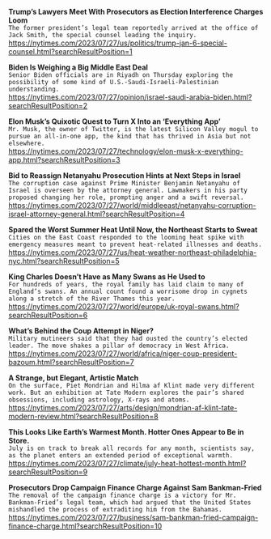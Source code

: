**Trump’s Lawyers Meet With Prosecutors as Election Interference Charges Loom**\
`The former president’s legal team reportedly arrived at the office of Jack Smith, the special counsel leading the inquiry.`\
https://nytimes.com/2023/07/27/us/politics/trump-jan-6-special-counsel.html?searchResultPosition=1

**Biden Is Weighing a Big Middle East Deal**\
`Senior Biden officials are in Riyadh on Thursday exploring the possibility of some kind of U.S.-Saudi-Israeli-Palestinian understanding.`\
https://nytimes.com/2023/07/27/opinion/israel-saudi-arabia-biden.html?searchResultPosition=2

**Elon Musk’s Quixotic Quest to Turn X Into an ‘Everything App’**\
`Mr. Musk, the owner of Twitter, is the latest Silicon Valley mogul to pursue an all-in-one app, the kind that has thrived in Asia but not elsewhere.`\
https://nytimes.com/2023/07/27/technology/elon-musk-x-everything-app.html?searchResultPosition=3

**Bid to Reassign Netanyahu Prosecution Hints at Next Steps in Israel**\
`The corruption case against Prime Minister Benjamin Netanyahu of Israel is overseen by the attorney general. Lawmakers in his party proposed changing her role, prompting anger and a swift reversal.`\
https://nytimes.com/2023/07/27/world/middleeast/netanyahu-corruption-israel-attorney-general.html?searchResultPosition=4

**Spared the Worst Summer Heat Until Now, the Northeast Starts to Sweat**\
`Cities on the East Coast responded to the looming heat spike with emergency measures meant to prevent heat-related illnesses and deaths.`\
https://nytimes.com/2023/07/27/us/heat-weather-northeast-philadelphia-nyc.html?searchResultPosition=5

**King Charles Doesn’t Have as Many Swans as He Used to**\
`For hundreds of years, the royal family has laid claim to many of England’s swans. An annual count found a worrisome drop in cygnets along a stretch of the River Thames this year.`\
https://nytimes.com/2023/07/27/world/europe/uk-royal-swans.html?searchResultPosition=6

**What’s Behind the Coup Attempt in Niger?**\
`Military mutineers said that they had ousted the country’s elected leader. The move shakes a pillar of democracy in West Africa.`\
https://nytimes.com/2023/07/27/world/africa/niger-coup-president-bazoum.html?searchResultPosition=7

**A Strange, but Elegant, Artistic Match**\
`On the surface, Piet Mondrian and Hilma af Klint made very different work. But an exhibition at Tate Modern explores the pair’s shared obsessions, including astrology, X-rays and atoms.`\
https://nytimes.com/2023/07/27/arts/design/mondrian-af-klint-tate-modern-review.html?searchResultPosition=8

**This Looks Like Earth’s Warmest Month. Hotter Ones Appear to Be in Store.**\
`July is on track to break all records for any month, scientists say, as the planet enters an extended period of exceptional warmth.`\
https://nytimes.com/2023/07/27/climate/july-heat-hottest-month.html?searchResultPosition=9

**Prosecutors Drop Campaign Finance Charge Against Sam Bankman-Fried**\
`The removal of the campaign finance charge is a victory for Mr. Bankman-Fried’s legal team, which had argued that the United States mishandled the process of extraditing him from the Bahamas.`\
https://nytimes.com/2023/07/27/business/sam-bankman-fried-campaign-finance-charge.html?searchResultPosition=10

